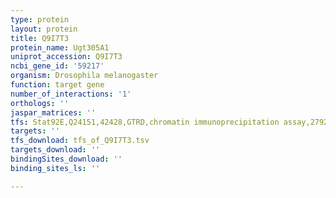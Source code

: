 ```yaml
---
type: protein
layout: protein
title: Q9I7T3
protein_name: Ugt305A1
uniprot_accession: Q9I7T3
ncbi_gene_id: '59217'
organism: Drosophila melanogaster
function: target gene
number_of_interactions: '1'
orthologs: ''
jaspar_matrices: ''
tfs: Stat92E,Q24151,42428,GTRD,chromatin immunoprecipitation assay,27924024%5Buid%5D,No
targets: ''
tfs_download: tfs_of_Q9I7T3.tsv
targets_download: ''
bindingSites_download: ''
binding_sites_ls: ''

---
```

